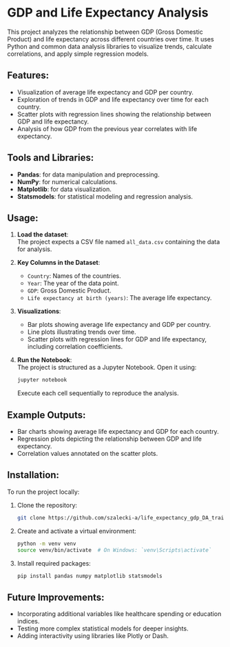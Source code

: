 # GDP and Life Expectancy Analysis

This project analyzes the relationship between GDP (Gross Domestic Product) and life expectancy across different countries over time. It uses Python and common data analysis libraries to visualize trends, calculate correlations, and apply simple regression models.

## Features:
- Visualization of average life expectancy and GDP per country.
- Exploration of trends in GDP and life expectancy over time for each country.
- Scatter plots with regression lines showing the relationship between GDP and life expectancy.
- Analysis of how GDP from the previous year correlates with life expectancy.

## Tools and Libraries:
- **Pandas**: for data manipulation and preprocessing.
- **NumPy**: for numerical calculations.
- **Matplotlib**: for data visualization.
- **Statsmodels**: for statistical modeling and regression analysis.

## Usage:
1. **Load the dataset**:  
   The project expects a CSV file named `all_data.csv` containing the data for analysis.

2. **Key Columns in the Dataset**:
   - `Country`: Names of the countries.
   - `Year`: The year of the data point.
   - `GDP`: Gross Domestic Product.
   - `Life expectancy at birth (years)`: The average life expectancy.

3. **Visualizations**:
   - Bar plots showing average life expectancy and GDP per country.
   - Line plots illustrating trends over time.
   - Scatter plots with regression lines for GDP and life expectancy, including correlation coefficients.

4. **Run the Notebook**:  
   The project is structured as a Jupyter Notebook. Open it using:
   ```bash
   jupyter notebook
   ```
   Execute each cell sequentially to reproduce the analysis.

## Example Outputs:
- Bar charts showing average life expectancy and GDP for each country.
- Regression plots depicting the relationship between GDP and life expectancy.
- Correlation values annotated on the scatter plots.

## Installation:
To run the project locally:
1. Clone the repository:
   ```bash
   git clone https://github.com/szalecki-a/life_expectancy_gdp_DA_training-visualization.git
   ```
2. Create and activate a virtual environment:
   ```bash
   python -m venv venv
   source venv/bin/activate  # On Windows: `venv\Scripts\activate`
   ```
3. Install required packages:
   ```bash
   pip install pandas numpy matplotlib statsmodels
   ```

## Future Improvements:
- Incorporating additional variables like healthcare spending or education indices.
- Testing more complex statistical models for deeper insights.
- Adding interactivity using libraries like Plotly or Dash.
